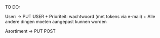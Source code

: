 TO DO:

User: 
-> PUT USER 
    + Prioriteit: wachtwoord (met tokens via e-mail)
    + Alle andere dingen moeten aangepast kunnen worden

Asortiment
-> PUT POST